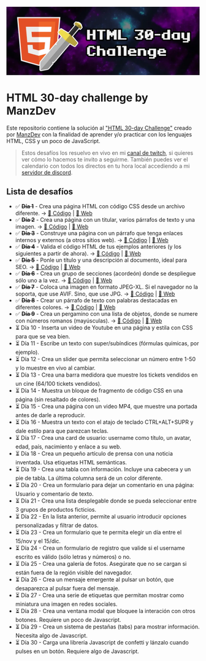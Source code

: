 ![HTML 30-day challenge](./assets/HTML-30-day-challenge.webp)


# HTML 30-day challenge by ManzDev

Este repositorio contiene la solución al ["HTML 30-day Challenge"](https://lenguajehtml.com/challenge/) creado por [ManzDev](https://manz.dev) con la finalidad de aprender y/o practicar con los lenguajes HTML, CSS y un poco de JavaScript.

> Estos desafíos los resuelvo en vivo en mi [canal de twitch](https://twitch.tv/odracirdev), si quieres ver cómo lo hacemos te invito a seguirme. También puedes ver el calendario con todos los directos en tu hora local accediendo a mi [servidor de discord](https://discord.gg/3m9KdYAf3p).

## Lista de desafíos

 - ✅ **~~Día 1~~** - Crea una página HTML con código CSS desde un archivo diferente. → [📄 Código](./01/) | [🔗 Web](https://odracirdev.github.io/challengeHTML/01/index.html)
 - ✅ **~~Día 2~~** - Crea una página con un titular, varios párrafos de texto y una imagen. → [📄 Código](./02/) | [🔗 Web](https://odracirdev.github.io/challengeHTML/02/index.html)
 - ✅ **~~Día 3~~** - Construye una página con un párrafo que tenga enlaces internos y externos (a otros sitios web). → [📄 Código](./03/) | [🔗 Web](https://odracirdev.github.io/challengeHTML/03/index.html)
 - ✅ **~~Día 4~~** - Valida el código HTML de tus ejemplos anteriores (y los siguientes a partir de ahora). → [📄 Código](./04/) | [🔗 Web](https://odracirdev.github.io/challengeHTML/04/index.html)
 - ✅ **~~Día 5~~** - Ponle un título y una descripción al documento, ideal para SEO. → [📄 Código](./05/) | [🔗 Web](https://odracirdev.github.io/challengeHTML/05/index.html)
 - ✅ **~~Día 6~~** - Crea un grupo de secciones (acordeón) donde se despliegue sólo uno a la vez. → [📄 Código](./06/) | [🔗 Web](https://odracirdev.github.io/challengeHTML/06/index.html)
 - ✅ **~~Día 7~~** - Coloca una imagen en formato JPEG-XL. Si el navegador no la soporta, que use AVIF. Sino, que use JPG. → [📄 Código](./07/) | [🔗 Web](https://odracirdev.github.io/challengeHTML/07/index.html)
 - ✅ **~~Día 8~~** - Crear un párrafo de texto con palabras destacadas en diferentes colores. → [📄 Código](./08/) | [🔗 Web](https://odracirdev.github.io/challengeHTML/08/index.html)
 - ✅ **~~Día 9~~** - Crea un pergamino con una lista de objetos, donde se numere con números romanos (mayúsculas). → [📄 Código](./09/) | [🔗 Web](https://odracirdev.github.io/challengeHTML/09/index.html)
 - ⏳ Día 10 - Inserta un video de Youtube en una página y estila con CSS para que se vea bien.
 - ⏳ Día 11 - Escribe un texto con super/subíndices (fórmulas químicas, por ejemplo).
 - ⏳ Día 12 - Crea un slider que permita seleccionar un número entre 1-50 y lo muestre en vivo al cambiar.
 - ⏳ Día 13 - Crea una barra medidora que muestre los tickets vendidos en un cine (64/100 tickets vendidos).
 - ⏳ Día 14 - Muestra un bloque de fragmento de código CSS en una página (sin resaltado de colores).
 - ⏳ Día 15 - Crea una página con un video MP4, que muestre una portada antes de darle a reproducir.
 - ⏳ Día 16 - Muestra un texto con el atajo de teclado CTRL+ALT+SUPR y dale estilo para que parezcan teclas.
 - ⏳ Día 17 - Crea una card de usuario: username como título, un avatar, edad, país, nacimiento y enlace a su web.
 - ⏳ Día 18 - Crea un pequeño artículo de prensa con una noticia inventada. Usa etiquetas HTML semánticas.
 - ⏳ Día 19 - Crea una tabla con información. Incluye una cabecera y un pie de tabla. La última columna será de un color diferente.
 - ⏳ Día 20 - Crea un formulario para dejar un comentario en una página: Usuario y comentario de texto.
 - ⏳ Día 21 - Crea una lista desplegable donde se pueda seleccionar entre 3 grupos de productos ficticios.
 - ⏳ Día 22 - En la lista anterior, permite al usuario introducir opciones personalizadas y filtrar de datos.
 - ⏳ Día 23 - Crea un formulario que te permita elegir un día entre el 15/nov y el 15/dic.
 - ⏳ Día 24 - Crea un formulario de registro que valide si el username escrito es válido (sólo letras y números) o no.
 - ⏳ Día 25 - Crea una galería de fotos. Asegúrate que no se cargan si están fuera de la región visible del navegador.
 - ⏳ Día 26 - Crea un mensaje emergente al pulsar un botón, que desaparezca al pulsar fuera del mensaje.
 - ⏳ Día 27 - Crea una serie de etiquetas que permitan mostrar como miniatura una imagen en redes sociales.
 - ⏳ Día 28 - Crea una ventana modal que bloquee la interación con otros botones. Requiere un poco de Javascript.
 - ⏳ Día 29 - Crea un sistema de pestañas (tabs) para mostrar información. Necesita algo de Javascript.
 - ⏳ Día 30 - Carga una librería Javascript de confetti y lánzalo cuando pulses en un botón. Requiere algo de Javascript.